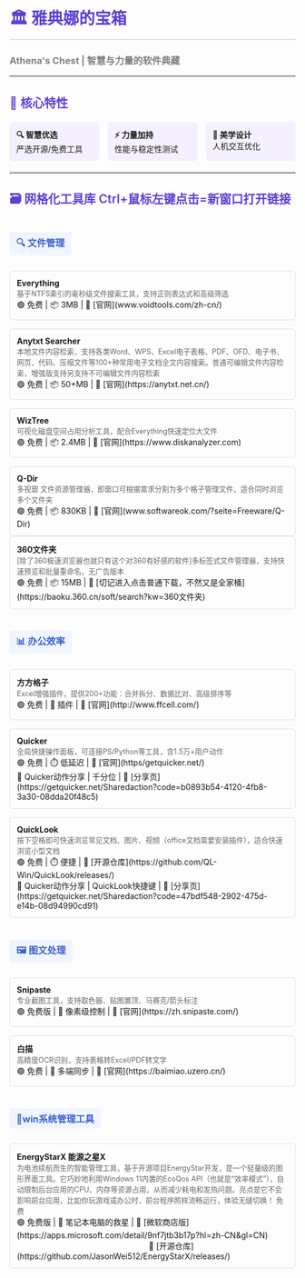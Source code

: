 # <div style="color: #5D3FD3; border-bottom: 2px solid #E0E0E0; padding-bottom: 8px;">🏛️ 雅典娜的宝箱</div>
### <span style="color: #7F7F7F;">Athena's Chest | 智慧与力量的软件典藏</span>

---

## <span style="color: #5D3FD3; font-weight: 600;">📜 核心特性</span>
<div style="display: grid; grid-template-columns: repeat(3, 1fr); gap: 15px; margin: 20px 0;">
  <div style="background: #F5F0FF; padding: 12px; border-radius: 6px;">
    <strong>🔍 智慧优选</strong><br>严选开源/免费工具
  </div>
  <div style="background: #F5F0FF; padding: 12px; border-radius: 6px;">
    <strong>⚡ 力量加持</strong><br>性能与稳定性测试
  </div>
  <div style="background: #F5F0FF; padding: 12px; border-radius: 6px;">
    <strong>🎨 美学设计</strong><br>人机交互优化
  </div>
</div>

---

## <span style="color: #5D3FD3; font-weight: 600;">🗃️ 网格化工具库  Ctrl+鼠标左键点击=新窗口打开链接</span>

### <span style="display: inline-block; background: #F0F5FF; padding: 6px 12px; border-radius: 4px; color: #3A5FCD; margin: 15px 0 10px;">🔍 文件管理</span>

<div style="display: grid; grid-template-columns: repeat(auto-fill, minmax(320px, 1fr)); gap: 15px;">
  <!-- Everything -->
  <div style="border: 1px solid #E0E0E0; border-radius: 6px; padding: 12px;">
    <strong>Everything</strong><br>
    <span style="color: #666; font-size: 0.9em;">基于NTFS索引的毫秒级文件搜索工具，支持正则表达式和高级筛选</span><br>
    🟢 免费 | 📦 3MB | 🔗 [官网](www.voidtools.com/zh-cn/)
  </div>

  <!-- Anytxt Searcher -->
  <div style="border: 1px solid #E0E0E0; border-radius: 6px; padding: 12px;">
    <strong>Anytxt Searcher </strong><br>
    <span style="color: #666; font-size: 0.9em;">本地文件内容检索，支持各类Word、WPS、Excel电子表格、PDF、OFD、电子书、网页、代码、压缩文件等100+种常用电子文档全文内容搜索。普通可编辑文件内容检索，增强版支持另支持不可编辑文件内容检索</span><br>
    🟢 免费 | 📦 50+MB | 🔗 [官网](https://anytxt.net.cn/)
  </div>
  
  <!-- WizTree -->
  <div style="border: 1px solid #E0E0E0; border-radius: 6px; padding: 12px;">
    <strong>WizTree</strong><br>
    <span style="color: #666; font-size: 0.9em;">可视化磁盘空间占用分析工具，配合Everything快速定位大文件</span><br>
    🟢 免费 | 📦 2.4MB | 🔗 [官网](https://www.diskanalyzer.com)
  </div>

  <!-- Q-Dir -->
  <div style="border: 1px solid #E0E0E0; border-radius: 6px; padding: 12px;">
    <strong>Q-Dir</strong><br>
    <span style="color: #666; font-size: 0.9em;">多视窗 文件资源管理器，即窗口可根据需求分割为多个格子管理文件，适合同时浏览多个文件夹</span><br>
    🟢 免费 | 📦 830KB | 🔗 [官网](www.softwareok.com/?seite=Freeware/Q-Dir)
  </div>
</div>

  <!-- 360文件夹 -->
  <div style="border: 1px solid #E0E0E0; border-radius: 6px; padding: 12px;">
    <strong>360文件夹</strong><br>
    <span style="color: #666; font-size: 0.9em;">[除了360极速浏览器也就只有这个对360有好感的软件]多标签式文件管理器，支持快速预览和批量重命名，无广告版本</span><br>
    🟢 免费 | 📦 15MB | 🔗 [切记进入点击普通下载，不然又是全家桶](https://baoku.360.cn/soft/search?kw=360文件夹)
  </div>
</div>

### <span style="display: inline-block; background: #F0F5FF; padding: 6px 12px; border-radius: 4px; color: #3A5FCD; margin: 15px 0 10px;">📊 办公效率</span>

<div style="display: grid; grid-template-columns: repeat(auto-fill, minmax(320px, 1fr)); gap: 15px;">
  <!-- 方方格子 -->
  <div style="border: 1px solid #E0E0E0; border-radius: 6px; padding: 12px;">
    <strong>方方格子</strong><br>
    <span style="color: #666; font-size: 0.9em;">Excel增强插件，提供200+功能：合并拆分、数据比对、高级排序等</span><br>
    🟢 免费 | 💾 插件 | 🔗 [官网](http://www.ffcell.com/)
  </div>
  
  <!-- Quicker -->
  <div style="border: 1px solid #E0E0E0; border-radius: 6px; padding: 12px;">
    <strong>Quicker</strong><br>
    <span style="color: #666; font-size: 0.9em;">全局快捷操作面板，可连接PS/Python等工具，含1.5万+用户动作</span><br>
    🟢 免费 | ⏱️ 低延迟 | 🔗 [官网](https/getquicker.net/)</span><br>
    💾 Quicker动作分享 | 千分位 | 🔗 [分享页](https://getquicker.net/Sharedaction?code=b0893b54-4120-4fb8-3a30-08dda20f48c5)  
  </div>

<!-- QuickLook -->
  <div style="border: 1px solid #E0E0E0; border-radius: 6px; padding: 12px;">
    <strong>QuickLook</strong><br>
    <span style="color: #666; font-size: 0.9em;">按下空格即可快速浏览常见文档、图片、视频（office文档需要安装插件），适合快速浏览小型文档</span><br>
    🟢 免费 | ⏱️ 便捷 | 🔗 [开源仓库](https://github.com/QL-Win/QuickLook/releases/)</span><br>
    💾 Quicker动作分享 | QuickLook快捷键 | 🔗 [分享页](https://getquicker.net/Sharedaction?code=47bdf548-2902-475d-e14b-08d94990cd91)  
  </div>
  
  
</div>



### <span style="display: inline-block; background: #F0F5FF; padding: 6px 12px; border-radius: 4px; color: #3A5FCD; margin: 15px 0 10px;">🖼️ 图文处理</span>

<div style="display: grid; grid-template-columns: repeat(auto-fill, minmax(320px, 1fr)); gap: 15px;">
  <!-- Snipaste -->
  <div style="border: 1px solid #E0E0E0; border-radius: 6px; padding: 12px;">
    <strong>Snipaste</strong><br>
    <span style="color: #666; font-size: 0.9em;">专业截图工具，支持取色器、贴图置顶、马赛克/箭头标注</span><br>
    🟢  免费版 | 🎨 像素级控制 | 🔗 [官网](https://zh.snipaste.com/)
  </div>
  
  <!-- 白描 -->
  <div style="border: 1px solid #E0E0E0; border-radius: 6px; padding: 12px;">
    <strong>白描</strong><br>
    <span style="color: #666; font-size: 0.9em;">高精度OCR识别，支持表格转Excel/PDF转文字</span><br>
    🟢 免费 | 📱 多端同步 | 🔗 [官网](https://baimiao.uzero.cn/)
  </div>
</div>


### <span style="display: inline-block; background: #F0F5FF; padding: 6px 12px; border-radius: 4px; color: #3A5FCD; margin: 15px 0 10px;">🔧win系统管理工具</span>

<div style="display: grid; grid-template-columns: repeat(auto-fill, minmax(320px, 1fr)); gap: 15px;">
  <!-- EnergyStarX 能源之星X -->
  <div style="border: 1px solid #E0E0E0; border-radius: 6px; padding: 12px;">
    <strong>EnergyStarX 能源之星X</strong><br>
    <span style="color: #666; font-size: 0.9em;">为电池续航而生的智能管理工具，基于开源项目EnergyStar开发，是一个轻量级的图形界面工具。它巧妙地利用Windows 11内置的EcoQos API（也就是“效率模式”），自动限制后台应用的CPU、内存等资源占用，从而减少耗电和发热问题。亮点是它不会影响前台应用，比如你玩游戏或办公时，前台程序照样流畅运行，体验无缝切换！ 免费</span><br>
    🟢 免费版 | 🎨 笔记本电脑的救星 | 🔗 [微软商店版](https://apps.microsoft.com/detail/9nf7jtb3b17p?hl=zh-CN&gl=CN)</span><br>
&nbsp;&nbsp;&nbsp;&nbsp;&nbsp;&nbsp;&nbsp;&nbsp;&nbsp;&nbsp;&nbsp;&nbsp;&nbsp;&nbsp;&nbsp;&nbsp;&nbsp;&nbsp;&nbsp;&nbsp;&nbsp;&nbsp;&nbsp;&nbsp;&nbsp;&nbsp;&nbsp;&nbsp;&nbsp;&nbsp;&nbsp;&nbsp;&nbsp;&nbsp;&nbsp;&nbsp;&nbsp;&nbsp;&nbsp;&nbsp;&nbsp;&nbsp;&nbsp;&nbsp;&nbsp;&nbsp;&nbsp;&nbsp;&nbsp;&nbsp;&nbsp;&nbsp;&nbsp;&nbsp;&nbsp;&nbsp;&nbsp;&nbsp;&nbsp;🔗 [开源仓库](https://github.com/JasonWei512/EnergyStarX/releases/)
  </div>


